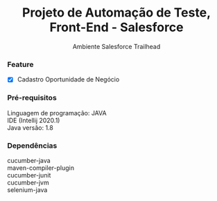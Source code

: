 
<h1 align="center">Projeto de Automação de Teste, Front-End - Salesforce</h1>

<p align="center">Ambiente Salesforce Trailhead</p>


### Feature

- [x] Cadastro Oportunidade de Negócio

### Pré-requisitos

Linguagem de programação: JAVA<br>
IDE (Intellij 2020.1)<br>
Java versão: 1.8<br>

### Dependências
cucumber-java<br>
maven-compiler-plugin<br>
cucumber-junit<br>
cucumber-jvm<br>
selenium-java<br>

